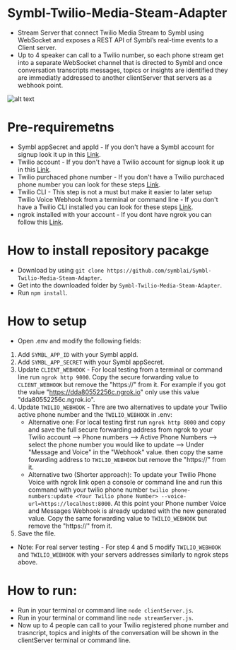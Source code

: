 # Symbl-Twilio-Media-Steam-Adapter

- Stream Server that connect Twilio Media Stream to Symbl using WebSocket and exposes a REST API of Symbl’s real-time events to a Client server.
- Up to 4 speaker can call to a Twilio number, so each phone stream get into a separate WebSocket channel that is directed to Symbl and once conversation transcripts messages, topics or insights are identified they are immediatly addressed to another clientServer that servers as a webhook point.  

![alt text](https://guysapir-postman-experiment-bucket.s3-us-west-2.amazonaws.com/Screen+Shot+2021-03-02+at+2.55.23+PM.png)

# Pre-requiremetns
- Symbl appSecret and appId - If you don't have a Symbl account for signup look it up in this [Link](https://platform.symbl.ai/#/signup).
- Twilio account - If you don't have a Twilio account for signup look it up in this [Link](https://www.twilio.com/try-twilio).
- Twilio purchaced phone number - If you don't have a Twilio purchaced phone number you can look for these steps [Link](https://support.twilio.com/hc/en-us/articles/223135247-How-to-Search-for-and-Buy-a-Twilio-Phone-Number-from-Console).
- Twilio CLI - This step is not a must but make it easier to later setup Twilio Voice Webhook from a terminal or command line - If you don't have a Twilio CLI installed you can look for these steps [Link](https://www.twilio.com/docs/twilio-cli/quickstart).
- ngrok installed with your account - If you dont have ngrok you can follow this [Link](https://dashboard.ngrok.com/get-started/setup).


# How to install repository pacakge
- Download by using ```git clone https://github.com/symblai/Symbl-Twilio-Media-Steam-Adapter```.
- Get into the downloaded folder by ```Symbl-Twilio-Media-Steam-Adapter```.
- Run ```npm install```.

# How to setup
- Open .env and modify the following fields:
1. Add ```SYMBL_APP_ID``` with your Symbl appId.
2. Add ```SYMBL_APP_SECRET``` with your Symbl appSecret.
3. Update ```CLIENT_WEBHOOK``` - For local testing from a terminal or command line run ```ngrok http 9000```. Copy the secure forwarding value to ```CLIENT_WEBHOOK``` but remove the "https://" from it. For example if you got the value "https://dda80552256c.ngrok.io" only use this value "dda80552256c.ngrok.io". 
4. Update  ```TWILIO_WEBHOOK``` - Thre are two alternatives to update your Twilio active phone number and the ```TWILIO_WEBHOOK``` in .env:
   - Alternative one:  For local testing first run ```ngrok http 8000``` and copy and save the full secure forwarding address from ngrok to your Twilio account --> Phone numbers --> Active Phone Numbers --> select the phone number you would like to update --> Under "Message and Voice" in the "Webhook" value. then copy the same fowarding address to ```TWILIO_WEBHOOK``` but remove the "https://" from it. 
   - Alternative two (Shorter approach): To update your Twilio Phone Voice with ngrok link open a console or command line and run this command with your twilio phone number ```twilio phone-numbers:update <Your Twilio phone Number> --voice-url=https://localhost:8000```. At this point your Phone number Voice and Messages Webhook is already updated with the new generated value. Copy the same forwarding value to ```TWILIO_WEBHOOK``` but remove the "https://" from it.
5. Save the file. 
- Note: For real server testing - For step 4 and 5 modify ```TWILIO_WEBHOOK``` and ```TWILIO_WEBHOOK``` with your servers addresses similarly to ngrok steps above. 

# How to run:
- Run in your terminal or command line  ```node clientServer.js```.
- Run in your terminal or command line  ```node streamServer.js```.
- Now up to 4 people can call to your Twilio registered phone number and trasncript, topics and inights of the conversation will be shown in the clientServer terminal or command line. 



